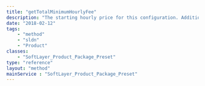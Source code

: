 ```yaml
---
title: "getTotalMinimumHourlyFee"
description: "The starting hourly price for this configuration. Additional options not defined in the preset may increase the cost."
date: "2018-02-12"
tags:
    - "method"
    - "sldn"
    - "Product"
classes:
    - "SoftLayer_Product_Package_Preset"
type: "reference"
layout: "method"
mainService : "SoftLayer_Product_Package_Preset"
---
```

